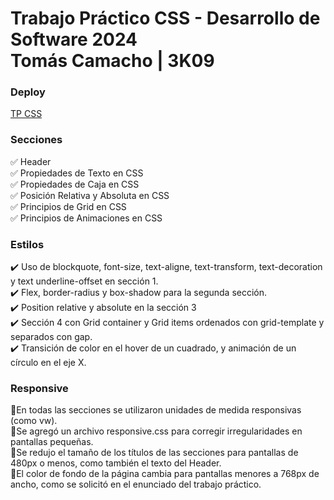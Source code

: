 # Trabajo Práctico CSS - Desarrollo de Software 2024 <br/> Tomás Camacho | 3K09

### Deploy

[TP CSS](https://tomicamacho.github.io/TP-CSS-Desarrollo-de-Software-UTN/)



### Secciones

✅ Header <br/>
✅ Propiedades de Texto en CSS <br/>
✅ Propiedades de Caja en CSS <br/>
✅ Posición Relativa y Absoluta en CSS <br/>
✅ Principios de Grid en CSS <br/>
✅ Principios de Animaciones en CSS



### Estilos

✔️ Uso de blockquote, font-size, text-aligne, text-transform, text-decoration y text underline-offset en sección 1. <br/>
✔️ Flex, border-radius y box-shadow para la segunda sección. <br/>
✔️ Position relative y absolute en la sección 3 <br/>
✔️ Sección 4 con Grid container y Grid items ordenados con grid-template y separados con gap. <br/>
✔️ Transición de color en el hover de un cuadrado, y animación de un círculo en el eje X.


### Responsive

🔸En todas las secciones se utilizaron unidades de medida responsivas (como vw). <br>
🔸Se agregó un archivo responsive.css para corregir irregularidades en pantallas pequeñas. <br>
🔸Se redujo el tamaño de los títulos de las secciones para pantallas de 480px o menos, como también el texto del Header. <br>
🔸El color de fondo de la página cambia para pantallas menores a 768px de ancho, como se solicitó en el enunciado del trabajo práctico. <br>
